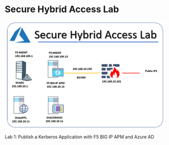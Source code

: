 
# Secure Hybrid Access Lab

![a](Images/SHALab1.PNG)




Lab 1: Publish a Kerberos Application with F5 BIG IP APM and Azure AD
